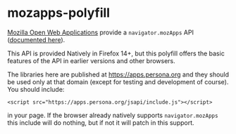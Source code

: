 mozapps-polyfill
================

[Mozilla Open Web
Applications](https://developer.mozilla.org/en/OpenWebApps) provide a
`navigator.mozApps` API ([documented
here](https://developer.mozilla.org/en/Apps/Apps_JavaScript_API)).

This API is provided Natively in Firefox 14+, but this polyfill offers the
basic features of the API in earlier versions and other browsers.

The libraries here are published at https://apps.persona.org and they should
be used only at that domain (except for testing and development of course). 
You should include:

    <script src="https://apps.persona.org/jsapi/include.js"></script>

in your page.  If the browser already natively supports `navigator.mozApps`
this include will do nothing, but if not it will patch in this support.

